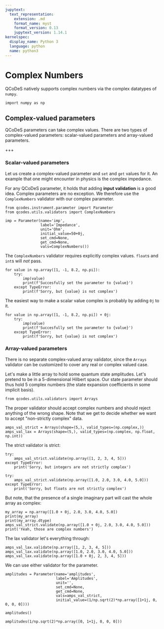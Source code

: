 ```yaml
---
jupytext:
  text_representation:
    extension: .md
    format_name: myst
    format_version: 0.13
    jupytext_version: 1.14.1
kernelspec:
  display_name: Python 3
  language: python
  name: python3
---
```


# Complex Numbers

QCoDeS natively supports complex numbers via the complex datatypes of `numpy`.

```{code-cell} ipython3
import numpy as np
```

## Complex-valued parameters

QCoDeS parameters can take complex values. There are two types of complex-valued parameters: scalar-valued parameters and array-valued parameters.

+++

### Scalar-valued parameters

Let us create a complex-valued parameter and `set` and `get` values for it. An example that one might encounter in physics is the complex impedance.

For any QCoDeS parameter, it holds that adding **input validation** is a good idea. Complex parameters are no exception. We therefore use the `ComplexNumbers` validator with our complex parameter.

```{code-cell} ipython3
from qcodes.instrument.parameter import Parameter
from qcodes.utils.validators import ComplexNumbers
```

```{code-cell} ipython3
imp = Parameter(name='imp',
                label='Impedance',
                unit='Ohm',
                initial_value=50+0j,
                set_cmd=None,
                get_cmd=None,
                vals=ComplexNumbers())
```

The `ComplexNumbers` validator requires explicitly complex values. `float`s and `int`s will *not* pass.

```{code-cell} ipython3
for value in np.array([1, -1, 8.2, np.pi]):
    try:
        imp(value)
        print(f'Succesfully set the parameter to {value}')
    except TypeError:
        print(f'Sorry, but {value} is not complex')
```

The easiest way to make a scalar value complex is probably by adding `0j` to it.

```{code-cell} ipython3
for value in np.array([1, -1, 8.2, np.pi]) + 0j:
    try:
        imp(value)
        print(f'Succesfully set the parameter to {value}')
    except TypeError:
        print(f'Sorry, but {value} is not complex')
```

### Array-valued parameters

There is no separate complex-valued array validator, since the `Arrays` validator can be customized to cover any real or complex valued case.

Let's make a little array to hold some quantum state amplitudes. Let's pretend to be in a 5-dimensional Hilbert space. Our state parameter should thus hold 5 complex numbers (the state expansion coefficients in some implicit basis).

```{code-cell} ipython3
from qcodes.utils.validators import Arrays
```

The proper validator should accept complex numbers and should reject anything of the wrong shape. Note that we get to decide whether we want to accept "non-strictly complex" data.

```{code-cell} ipython3
amps_val_strict = Arrays(shape=(5,), valid_types=(np.complex,))
amps_val_lax = Arrays(shape=(5,), valid_types=(np.complex, np.float, np.int))
```

The strict validator is strict:

```{code-cell} ipython3
try:
    amps_val_strict.validate(np.array([1, 2, 3, 4, 5]))
except TypeError:
    print('Sorry, but integers are not strictly complex')
    
try:
    amps_val_strict.validate(np.array([1.0, 2.0, 3.0, 4.0, 5.0]))
except TypeError:
    print('Sorry, but floats are not strictly complex')
```

But note, that the presence of a single imaginary part will cast the whole array as complex:

```{code-cell} ipython3
my_array = np.array([1.0 + 0j, 2.0, 3.0, 4.0, 5.0])
print(my_array)
print(my_array.dtype)
amps_val_strict.validate(np.array([1.0 + 0j, 2.0, 3.0, 4.0, 5.0]))
print('Yeah, those are complex numbers')
```

The lax validator let's everything through:

```{code-cell} ipython3
amps_val_lax.validate(np.array([1, 2, 3, 4, 5]))
amps_val_lax.validate(np.array([1.0, 2.0, 3.0, 4.0, 5.0]))
amps_val_lax.validate(np.array([1.0 + 0j, 2, 3, 4, 5]))
```

We can use either validator for the parameter.

```{code-cell} ipython3
amplitudes = Parameter(name='amplitudes',
                       label='Amplitudes',
                       unit='',
                       set_cmd=None,
                       get_cmd=None,
                       vals=amps_val_strict,
                       initial_value=(1/np.sqrt(2)*np.array([1+1j, 0, 0, 0, 0])))
```

```{code-cell} ipython3
amplitudes()
```

```{code-cell} ipython3
amplitudes(1/np.sqrt(2)*np.array([0, 1+1j, 0, 0, 0]))
```

```{code-cell} ipython3

```
